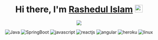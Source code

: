 <div align="center">
   <h1>Hi there, I'm <a href="https://www.linkedin.com/in/rashedul-islam-48807b125/">Rashedul Islam</a> <img src="https://media.giphy.com/media/hvRJCLFzcasrR4ia7z/giphy.gif" width="25px" height="25px"> </h1>
</div>
<p align="center" >
	<a href="https://github.com/RootsBuildUp/RootsBuildUp"> 
    	<img  src="https://github-readme-stats.vercel.app/api?username=RootsBuildUp&&show_icons=true&count_private=true&theme=solarized-dark&&show_icons=true&count_private=true&theme=solarized-dark"/>
  	</a></p>
<p align="center">
	<a target="_blank"><img alt="Java" src="https://www.vectorlogo.zone/logos/java/java-horizontal.svg?logo=java&style=for-the-badge"/></a> 
	<a target="_blank"><img alt="SpringBoot" src="https://www.vectorlogo.zone/logos/springio/springio-ar21.svg?logo=SpringBoot&style=for-the-badge"/></a> 
	<a target="_blank"><img alt="javascript" src="https://www.vectorlogo.zone/logos/javascript/javascript-icon.svg?logo=javascript&style=for-the-badge"/></a> 
	<a target="_blank"><img alt="reactjs" src="https://www.vectorlogo.zone/logos/reactjs/reactjs-icon.svg?logo=reactjs&style=for-the-badge"/></a> 
	<a target="_blank"><img alt="angular" src="https://www.vectorlogo.zone/logos/angular/angular-icon.svg?logo=angular&style=for-the-badge"/></a>
	<a target="_blank"><img alt="heroku" src="https://www.vectorlogo.zone/logos/heroku/heroku-icon.svg?logo=heroku&style=for-the-badge"/></a>
	<a target="_blank"><img alt="linux" src="https://www.vectorlogo.zone/logos/linux/linux-icon.svg?logo=linux&style=for-the-badge"/></a>
</p>
